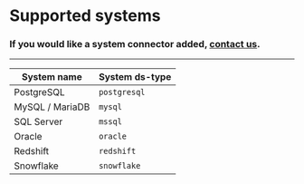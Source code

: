 # Supported systems

### If you would like a system connector added, [contact us](https://sqlpipe.com/contact).

***

| System name     | System ds-type |
| --------------- | -------------- |
| PostgreSQL      | `postgresql`   |
| MySQL / MariaDB | `mysql`        |
| SQL Server      | `mssql`        |
| Oracle          | `oracle`       |
| Redshift        | `redshift`     |
| Snowflake       | `snowflake`    |
